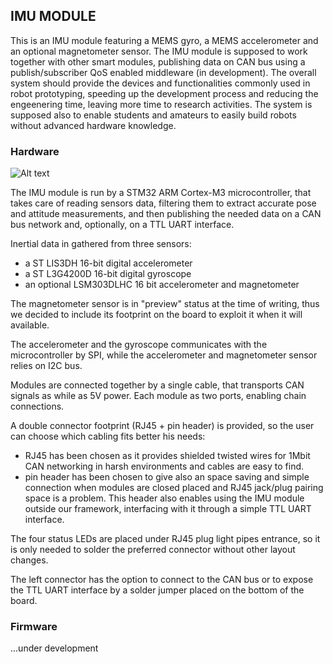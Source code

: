 IMU MODULE
---------------------

This is an IMU module featuring a MEMS gyro, a MEMS accelerometer and an optional magnetometer sensor.
The IMU module is supposed to work together with other smart modules, publishing data on CAN bus using a publish/subscriber QoS enabled middleware (in development).
The overall system should provide the devices and functionalities commonly used in robot prototyping, speeding up the development process and reducing the engeenering time, leaving more time to research activities. The system is supposed also to enable students and amateurs to easily build robots without advanced hardware knowledge.

### Hardware

![Alt text](https://github.com/openrobots-dev/IMU/raw/master/IMU%20rev1.0.png)

The IMU module is run by a STM32 ARM Cortex-M3 microcontroller, that takes care of reading sensors data, filtering them to extract accurate pose and attitude measurements, and then publishing the needed data on a CAN bus network and, optionally, on a TTL UART interface.

Inertial data in gathered from three sensors:

- a ST LIS3DH 16-bit digital accelerometer
- a ST L3G4200D 16-bit digital gyroscope
- an optional LSM303DLHC 16 bit accelerometer and magnetometer

The magnetometer sensor is in "preview" status at the time of writing, thus we decided to include its footprint on the board to exploit it when it will available.

The accelerometer and the gyroscope communicates with the microcontroller by SPI, while the accelerometer and magnetometer sensor relies on I2C bus.

Modules are connected together by a single cable, that transports CAN signals as while as 5V power. Each module as two ports, enabling chain connections.

A double connector footprint (RJ45 + pin header) is provided, so the user can choose which cabling fits better his needs:

- RJ45 has been chosen as it provides shielded twisted wires for 1Mbit CAN networking in harsh environments and cables are easy to find.
- pin header has been chosen to give also an space saving and simple connection when modules are closed placed and RJ45 jack/plug pairing space is a problem. This header also enables using the IMU module outside our framework, interfacing with it through a simple TTL UART interface.

The four status LEDs are placed under RJ45 plug light pipes entrance, so it is only needed to solder the preferred connector without other layout changes.

The left connector has the option to connect to the CAN bus or to expose the TTL UART interface by a solder jumper placed on the bottom of the board.

### Firmware

...under development
